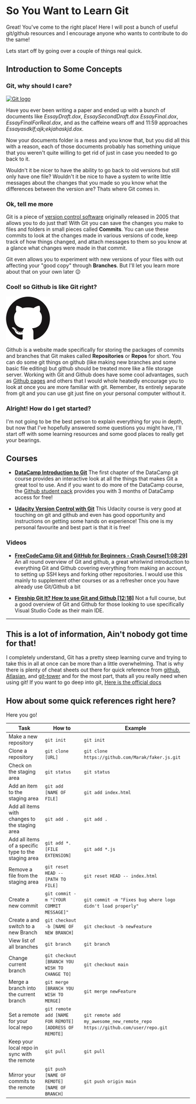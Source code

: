 So You Want to Learn Git
========================

Great! You've come to the right place! Here I will post a bunch of useful git/github resources and I encourage anyone who wants to contribute to do the same!

Lets start off by going over a couple of things real quick.



Introduction to Some Concepts
-----------------------------

### **Git, why should I care?**
[![Git logo][gitLogo]](https://git-scm.com)

Have you ever been writing a paper and ended up with a bunch of documents like *EssayDraft.dox*, *EssaySecondDraft.dox* *EssayFinal.dox*, *EssayFinalForReal.dox*, and as the caffeine wears off and 11:59 approaches *Essayasdklf;ajk;ekjahaskjd.dox*. 

Now your documents folder is a mess and you know that, but you did all this with a reason, each of those documents probably has something unique that you weren't quite willing to get rid of just in case you needed to go back to it. 

Wouldn't it be nicer to have the ability to go back to old versions but still only have one file? Wouldn't it be nice to have a system to write little messages about the changes that you made so you know what the differences between the version are? Thats where Git comes in.

### **Ok, tell me more**

Git is a piece of [version control software](https://www.atlassian.com/git/tutorials/what-is-version-control) originally released in 2005 that allows you to do just that! With Git you can save the changes you make to files and folders in small pieces called **Commits**. You can use these commits to look at the changes made in various versions of code, keep track of how things changed, and attach messages to them so you know at a glance what changes were made in that commit.

Git even allows you to experiment with new versions of your files with out affecting your "good copy" through **Branches**. But I'll let you learn more about that on your own later 😉

### **Cool! so Github is like Git right?**
[![Github logo][githubMark]](https://github.com)

Github is a website made specifically for storing the packages of commits and branches that Git makes called **Repositories** or **Repos** for short. You can do some git things on github (like making new branches and some basic file editing) but github should be treated more like a file storage server. Working with Git and Github does have some cool advantages, such as [Github pages](https://pages.github.com) and others that I would whole heatedly encourage you to look at once you are more familiar with git. Remember, its entirely separate from git and you can use git just fine on your personal computer without it.

### **Alright! How do I get started?**

I'm not going to be the best person to explain everything for you in depth, but now that I've hopefully answered some questions you might have, I'll start off with some learning resources and some good places to really get your bearings.

Courses
-------

- **[DataCamp Introduction to Git](https://www.datacamp.com/courses/introduction-to-git)** 
    The first chapter of the DataCamp git course provides an interactive look at all the things that makes Git a great tool to use. And if you want to do more of the DataCamp course, the [Github student pack](https://education.github.com/pack) provides you with 3 months of DataCamp access for free!

- **[Udacity Version Control with Git](https://www.udacity.com/course/version-control-with-git--ud123)**
    This Udacity course is very good at touching on git and github and even has good opportunity and instructions on getting some hands on experience! This one is my personal favourite and best part is that it is free!

### Videos

- **[FreeCodeCamp Git and GitHub for Beginners - Crash Course[1:08:29]](https://www.youtube.com/watch?v=RGOj5yH7evk)**
     An all round overview of  Git and github, a great whirlwind introduction to everything Git and Github covering everything from making an account, to setting up SSH keys and forking other repositories. I would use this mainly to supplement other courses or as a refresher once you have already use Git/Github a bit

- **[Fireship Git It? How to use Git and Github [12:18]](https://www.youtube.com/watch?v=HkdAHXoRtos&list=WL&index=28)** 
    Not a full course, but a good overview of Git and Github for those looking to use specifically Visual Studio Code as their main IDE.

---

This is a lot of information, Ain't nobody got time for that!
------------------------------------------------------------

I completely understand, Git has a pretty steep learning curve and trying to take this in all at once can be more than a little overwhelming. That is why there is plenty of cheat sheets out there for quick reference from [github](https://education.github.com/git-cheat-sheet-education.pdf), [Atlasian](https://www.atlassian.com/git/tutorials/atlassian-git-cheatsheet), and [git-tower](https://www.git-tower.com/blog/git-cheat-sheet/) and for the most part, thats all you really need when using git! 
If you want to go deep into git, [Here is the official docs](https://git-scm.com/docs)

How about some quick references right here?
-------------------------------------------

Here you go!

| Task                                                | How to                                               | Example                                          |
|-----------------------------------------------------|------------------------------------------------------|--------------------------------------------------|
|Make a new repository                                | `git init`                                           |`git init`|
|Clone a repository                                   | `git clone [URL]`                                    |`git clone https://github.com/Marak/faker.js.git`|
|Check on the staging area                            | `git status`                                         | `git status` |
|Add an item to the staging area                      | `git add [NAME OF FILE]`                             | `git add index.html` |
|Add all items with changes to the staging area       | `git add .`                                          | `git add .` |
|Add all items of a specific type to the staging area | `git add *.[FILE EXTENSION]`                         | `git add *.js` |
|Remove a file from the staging area                  | `git reset HEAD -- [PATH TO FILE]`                   | `git reset HEAD -- index.html` |
|Create a new commit                                  | `git commit -m "[YOUR COMMIT MESSAGE]"`              | `git commit -m "Fixes bug where logo didn't load properly"` |
|Create a and switch to a new Branch                  | `git checkout -b [NAME OF NEW BRANCH]`               | `git checkout -b newFeature` |
|View list of all branches                            |`git branch`                                          |`git branch`|
|Change current branch                                |`git checkout [BRANCH YOU WISH TO CHANGE TO]`         |`git checkout main`|
|Merge a branch into the current branch               |`git merge [BRANCH YOU WISH TO MERGE]`                |`git merge newFeature`|
|Set a remote for your local repo                     |`git remote add [NAME FOR REMOTE] [ADDRESS OF REMOTE]`|`git remote add my_awesome_new_remote_repo https://github.com/user/repo.git`|
|Keep your local repo in sync with the remote         |`git pull`                                            |`git pull`|
|Mirror your commits to the remote                    |`git push [NAME OF REMOTE] [NAME OF BRANCH]`          |`git push origin main`|



[gitLogo]: https://git-scm.com/images/logo@2x.png "Git Logo"
[githubMark]: ./images/GitHub-Mark-120px-plus.png "Github logo"